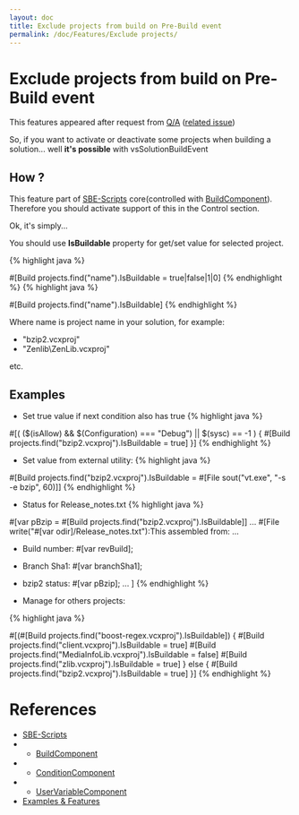 ```yaml
---
layout: doc
title: Exclude projects from build on Pre-Build event
permalink: /doc/Features/Exclude projects/
---
```

# Exclude projects from build on Pre-Build event

This features appeared after request from [Q/A](https://visualstudiogallery.msdn.microsoft.com/0d1dbfd7-ed8a-40af-ae39-281bfeca2334) ([related issue](https://bitbucket.org/3F/vssolutionbuildevent/issue/24/exclude-projects-from-build-on-pre-build))

So, if you want to activate or deactivate some projects when building a solution... well **it's possible** with vsSolutionBuildEvent

## How ?

This feature part of [SBE-Scripts](../../Scripts/SBE-Scripts/) core(controlled with [BuildComponent](../../Scripts/SBE-Scripts/Components/BuildComponent/)). Therefore you should activate support of this in the Control section.

Ok, it's simply...

You should use **IsBuildable** property for get/set value for selected project.

{% highlight java %}

#[Build projects.find("name").IsBuildable = true|false|1|0]
{% endhighlight %}
{% highlight java %}

#[Build projects.find("name").IsBuildable]
{% endhighlight %}

Where name is project name in your solution, for example:

* "bzip2.vcxproj"
* "Zenlib\ZenLib.vcxproj"

etc.

## Examples

* Set true value if next condition also has true
{% highlight java %}


#[( ($(isAllow) && $(Configuration) === "Debug") || $(sysc) == -1 ) {
    #[Build projects.find("bzip2.vcxproj").IsBuildable = true]
}]
{% endhighlight %}

* Set value from external utility:
{% highlight java %}

#[Build projects.find("bzip2.vcxproj").IsBuildable = #[File sout("vt.exe", "-s -e bzip", 60)]]
{% endhighlight %}

* Status for Release_notes.txt
{% highlight java %}

#[var pBzip = #[Build projects.find("bzip2.vcxproj").IsBuildable]]
...
#[File write("#[var odir]/Release_notes.txt"):This assembled from:
...
* Build number:     #[var revBuild];
* Branch Sha1:      #[var branchSha1];
* bzip2 status:     #[var pBzip];
...
]
{% endhighlight %}

* Manage for others projects:

{% highlight java %}

#[(#[Build projects.find("boost-regex.vcxproj").IsBuildable])
{
    #[Build projects.find("client.vcxproj").IsBuildable = true]
    #[Build projects.find("MediaInfoLib.vcxproj").IsBuildable = false]
    #[Build projects.find("zlib.vcxproj").IsBuildable = true]
}
else {
    #[Build projects.find("bzip2.vcxproj").IsBuildable = true]
}]
{% endhighlight %}

# References

* [SBE-Scripts](../../Scripts/SBE-Scripts/)
* * [BuildComponent](../../Scripts/SBE-Scripts/Components/BuildComponent/)
* * [ConditionComponent](../../Scripts/SBE-Scripts/Components/ConditionComponent/)
* * [UserVariableComponent](../../Scripts/SBE-Scripts/Components/UserVariableComponent/)
* [Examples & Features](../../Examples/)